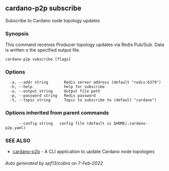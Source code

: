 ## cardano-p2p subscribe

Subscribe to Cardano node topology updates

### Synopsis

This command receives Producer topology updates via Redis Pub/Sub. Data is written o the specified output file.

```
cardano-p2p subscribe [flags]
```

### Options

```
  -a, --addr string       Redis server address (default "redis:6379")
  -h, --help              help for subscribe
  -o, --output string     Output file path
  -p, --password string   Redis password
  -t, --topic string      Topic to subscribe to (default "cardano")
```

### Options inherited from parent commands

```
      --config string   config file (default is $HOME/.cardano-p2p.yaml)
```

### SEE ALSO

* [cardano-p2p](cardano-p2p.md)	 - A CLI application to update Cardano node topologies

###### Auto generated by spf13/cobra on 7-Feb-2022
